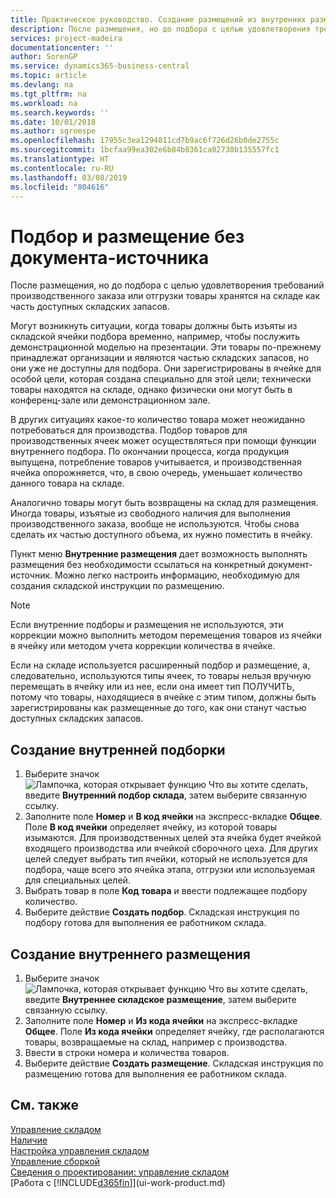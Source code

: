 ```yaml
---
title: Практическое руководство. Создание размещений из внутренних размещений | Документы Майкрософт
description: После размещения, но до подбора с целью удовлетворения требований производственного заказа или отгрузки товары хранятся на складе как часть доступных складских запасов.
services: project-madeira
documentationcenter: ''
author: SorenGP
ms.service: dynamics365-business-central
ms.topic: article
ms.devlang: na
ms.tgt_pltfrm: na
ms.workload: na
ms.search.keywords: ''
ms.date: 10/01/2018
ms.author: sgroespe
ms.openlocfilehash: 17955c3ea1294811cd7b9ac6f726d26b0de2755c
ms.sourcegitcommit: 1bcfaa99ea302e6b84b8361ca02730b135557fc1
ms.translationtype: HT
ms.contentlocale: ru-RU
ms.lasthandoff: 03/08/2019
ms.locfileid: "804616"
---
```

# <a name="pick-and-put-away-without-a-source-document"></a>Подбор и размещение без документа-источника
После размещения, но до подбора с целью удовлетворения требований производственного заказа или отгрузки товары хранятся на складе как часть доступных складских запасов.  

Могут возникнуть ситуации, когда товары должны быть изъяты из складской ячейки подбора временно, например, чтобы послужить демонстрационной моделью на презентации. Эти товары по-прежнему принадлежат организации и являются частью складских запасов, но они уже не доступны для подбора. Они зарегистрированы в ячейке для особой цели, которая создана специально для этой цели; технически товары находятся на складе, однако физически они могут быть в конференц-зале или демонстрационном зале.  

В других ситуациях какое-то количество товара может неожиданно потребоваться для производства. Подбор товаров для производственных ячеек может осуществляться при помощи функции внутреннего подбора. По окончании процесса, когда продукция выпущена, потребление товаров учитывается, и производственная ячейка опорожняется, что, в свою очередь, уменьшает количество данного товара на складе.  

Аналогично товары могут быть возвращены на склад для размещения. Иногда товары, изъятые из свободного наличия для выполнения производственного заказа, вообще не используются. Чтобы снова сделать их частью доступного объема, их нужно поместить в ячейку.  

Пункт меню **Внутренние размещения** дает возможность выполнять размещения без необходимости ссылаться на конкретный документ-источник. Можно легко настроить информацию, необходимую для создания складской инструкции по размещению.  

> [!NOTE]  
>  Если внутренние подборы и размещения не используются, эти коррекции можно выполнить методом перемещения товаров из ячейки в ячейку или методом учета коррекции количества в ячейке.  
>   
>  Если на складе используется расширенный подбор и размещение, а, следовательно, используются типы ячеек, то товары нельзя вручную перемещать в ячейку или из нее, если она имеет тип ПОЛУЧИТЬ, потому что товары, находящиеся в ячейке с этим типом, должны быть зарегистрированы как размещенные до того, как они станут частью доступных складских запасов.  

## <a name="to-create-an-internal-pick"></a>Создание внутренней подборки  
1.  Выберите значок ![Лампочка, которая открывает функцию Что вы хотите сделать](media/ui-search/search_small.png "Что вы хотите сделать"), введите **Внутренний подбор склада**, затем выберите связанную ссылку.  
2.  Заполните поле **Номер** и **В код ячейки** на экспресс-вкладке **Общее**. Поле **В код ячейки** определяет ячейку, из которой товары изымаются. Для производственных целей эта ячейка будет ячейкой входящего производства или ячейкой сборочного цеха. Для других целей следует выбрать тип ячейки, который не используется для подбора, чаще всего это ячейка этапа, отгрузки или используемая для специальных целей.  
3.  Выбрать товар в поле **Код товара** и ввести подлежащее подбору количество.  
4. Выберите действие **Создать подбор**. Складская инструкция по подбору готова для выполнения ее работником склада.  

## <a name="to-create-an-internal-put-away"></a>Создание внутреннего размещения  
1.  Выберите значок ![Лампочка, которая открывает функцию Что вы хотите сделать](media/ui-search/search_small.png "Что вы хотите сделать"), введите **Внутреннее складское размещение**, затем выберите связанную ссылку.  
2.  Заполните поле **Номер** и **Из кода ячейки** на экспресс-вкладке **Общее**. Поле **Из кода ячейки** определяет ячейку, где располагаются товары, возвращаемые на склад, например с производства.  
3.  Ввести в строки номера и количества товаров.  
4.  Выберите действие **Создать размещение**. Складская инструкция по размещению готова для выполнения ее работником склада.  

## <a name="see-also"></a>См. также  
[Управление складом](warehouse-manage-warehouse.md)  
[Наличие](inventory-manage-inventory.md)  
[Настройка управления складом](warehouse-setup-warehouse.md)     
[Управление сборкой](assembly-assemble-items.md)    
[Сведения о проектировании: управление складом](design-details-warehouse-management.md)  
[Работа с [!INCLUDE[d365fin](includes/d365fin_md.md)]](ui-work-product.md)
